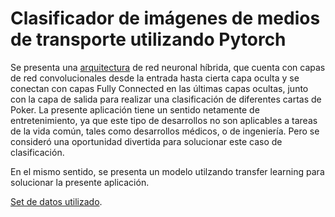 # Clasificador de imágenes de medios de transporte utilizando Pytorch
Se presenta una [arquitectura](https://github.com/johanflorez98/Clasificador-de-imagenes-con-Pytorch./blob/main/Classifier.ipynb) de red neuronal híbrida, que cuenta con capas de red convolucionales desde la entrada hasta cierta capa oculta y se conectan con capas Fully Connected en las últimas capas ocultas, junto con la capa de salida para realizar una clasificación de diferentes cartas de Poker.  La presente aplicación tiene un sentido netamente de entretenimiento, ya que este tipo de desarrollos no son aplicables a tareas de la vida común, tales como desarrollos médicos, o de ingeniería. Pero se consideró una oportunidad divertida para solucionar este caso de clasificación.

En el mismo sentido, se presenta un modelo utilzando transfer learning para solucionar la presente aplicación.

[Set de datos utilizado](https://drive.google.com/file/d/18w1oGfoo9AqIcJZ--E1_RX8-aeapPJ2U/view?usp=sharing).
